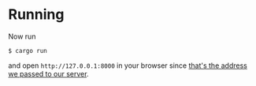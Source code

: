 # Running

Now run

```shell
$ cargo run
```

and open `http://127.0.0.1:8000` in your browser since [that's the address we passed to our server][address].

[address]: <#csai:highlight_regex file="src/main.rs" from="^(\s){8}\.bind">
